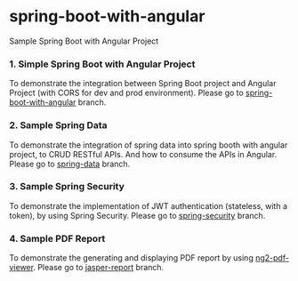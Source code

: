 # spring-boot-with-angular
Sample Spring Boot with Angular Project


### 1. Simple Spring Boot with Angular Project
To demonstrate the integration between Spring Boot project and Angular Project (with CORS for dev and prod environment). Please go to [spring-boot-with-angular](https://github.com/kritdev/spring-boot-with-angular/tree/spring-boot-with-angular) branch.


### 2. Sample Spring Data
To demonstrate the integration of spring data into spring booth with angular project, to CRUD RESTful APIs. And how to consume the APIs in Angular. Please go to [spring-data](https://github.com/kritdev/spring-boot-with-angular/tree/spring-data) branch.


### 3. Sample Spring Security
To demonstrate the implementation of JWT authentication (stateless, with a token), by using Spring Security. Please go to [spring-security](https://github.com/kritdev/spring-boot-with-angular/tree/spring-security) branch.


### 4. Sample PDF Report
To demonstrate the generating and displaying PDF report by using [ng2-pdf-viewer](https://www.npmjs.com/package/ng2-pdf-viewer). Please go to [jasper-report](https://github.com/kritdev/spring-boot-with-angular/tree/jasper-report) branch.
